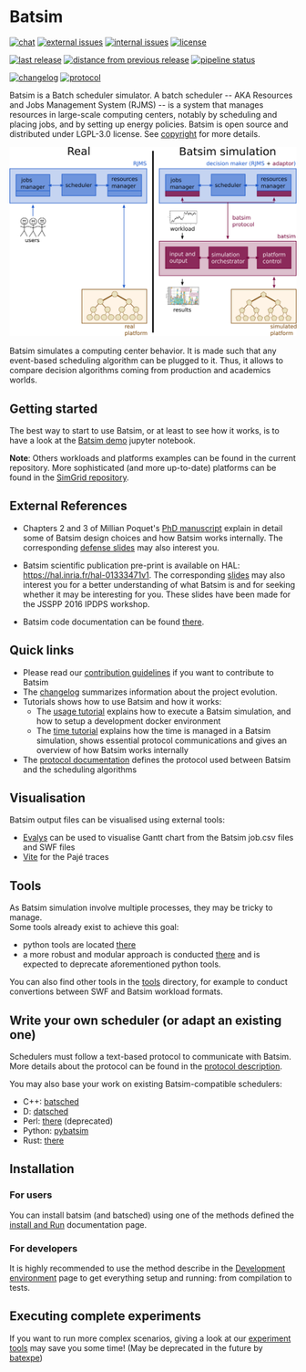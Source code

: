 Batsim
======
[![chat](https://img.shields.io/badge/chat-on%20mattermost-blue.svg)](http://framateam.org/batsim)
[![external issues](https://img.shields.io/badge/external%20issues-github-orange.svg)](https://github.com/oar-team/batsim/issues)
[![internal issues](https://img.shields.io/badge/internal%20issues-inria%20gitlab-orange.svg)](https://gitlab.inria.fr/batsim/batsim/issues)
[![license](https://img.shields.io/badge/license-LGPL%203.0-green.svg)](https://www.gnu.org/licenses/lgpl-3.0.en.html)

[![last release](https://img.shields.io/badge/release-v2.0.0-blue.svg)](https://github.com/oar-team/batsim/releases/tag/v2.0.0)
[![distance from previous release](https://img.shields.io/github/commits-since/oar-team/batsim/v2.0.0.svg)](https://github.com/oar-team/batsim/compare/v2.0.0...HEAD)
[![pipeline status](https://framagit.org/batsim/batsim/badges/master/pipeline.svg)](https://framagit.org/batsim/batsim/pipelines)

[![changelog](https://img.shields.io/badge/doc-changelog-blue.svg)](https://github.com/oar-team/batsim/blob/master/doc/changelog.md)
[![protocol](https://img.shields.io/badge/doc-protocol-blue.svg)](https://github.com/oar-team/batsim/blob/master/doc/proto_description.md)

Batsim is a Batch scheduler simulator.
A batch scheduler -- AKA Resources and Jobs Management System (RJMS) --
is a system that manages resources in large-scale computing centers,
notably by scheduling and placing jobs, and by setting up energy policies.
Batsim is open source and distributed under LGPL-3.0 license.
See [copyright](copyright) for more details.

![Batsim overview figure]

Batsim simulates a computing center behavior.
It is made such that any event-based scheduling algorithm can be plugged to it.
Thus, it allows to compare decision algorithms coming from production and
academics worlds.

Getting started
---------------

The best way to start to use Batsim, or at least to see how it works, is to have
a look at the [Batsim demo](demo/BatsimDemo.ipynb) jupyter notebook.

**Note**: Others workloads and platforms examples can be found in the
current repository. More sophisticated (and more up-to-date) platforms can be
found in the [SimGrid repository](https://github.com/simgrid/simgrid).

External References
-------------------
* Chapters 2 and 3 of Millian Poquet's
  [PhD manuscript](https://mpoquet.github.io/research/phd/manuscript.pdf)
  explain in detail some of Batsim design choices and how Batsim works
  internally. The corresponding
  [defense slides](https://mpoquet.github.io/research/phd/defense_slides.pdf)
  may also interest you.

* Batsim scientific publication pre-print is available on HAL:
  https://hal.inria.fr/hal-01333471v1.
  The corresponding [slides](./publications/Batsim\_JSSPP\_2016.pdf) may
  also interest you for a better understanding of what Batsim is
  and for seeking whether it may be interesting for you.
  These slides have been made for the JSSPP 2016 IPDPS workshop.

* Batsim code documentation can be found
  [there](http://batsim.gforge.inria.fr/batsim/doxygen).

Quick links
-----------
- Please read our [contribution guidelines](CONTRIBUTING.md) if you want to
  contribute to Batsim
- The [changelog](doc/changelog.md) summarizes information about the project
  evolution.
- Tutorials shows how to use Batsim and how it works:
  - The [usage tutorial](doc/tuto_usage.md) explains how to execute a Batsim
    simulation, and how to setup a development docker environment
  - The [time tutorial](doc/tuto_time.md) explains how the time is managed in a
    Batsim simulation, shows essential protocol communications and gives an
    overview of how Batsim works internally
- The [protocol documentation](doc/proto_description.md) defines the protocol
  used between Batsim and the scheduling algorithms

Visualisation
-------------

Batsim output files can be visualised using external tools:

-   [Evalys](http://evalys.readthedocs.io) can be used to visualise Gantt chart from the Batsim job.csv files
    and SWF files
-   [Vite] for the Pajé traces

Tools
-----

As Batsim simulation involve multiple processes, they may be tricky to manage.  
Some tools already exist to achieve this goal:
- python tools are located [there](./tools/experiments)
- a more robust and modular approach is conducted
  [there](https://gitlab.inria.fr/batsim/batexpe) and is expected to deprecate
  aforementioned python tools.

You can also find other tools in the [tools](./tools) directory,
for example to conduct convertions between SWF and Batsim workload formats.

Write your own scheduler (or adapt an existing one)
---------------------------------------------------

Schedulers must follow a text-based protocol to communicate with Batsim.
More details about the protocol can be found in the [protocol description].

You may also base your work on existing Batsim-compatible schedulers:
- C++: [batsched][batsched gitlab]
- D: [datsched][datsched gitlab]
- Perl: [there][perl sched repo] (deprecated)
- Python: [pybatsim][pybatsim gitlab]
- Rust: [there][rust sched repo]

Installation
------------

### For users

You can install batsim (and batsched) using one of the methods defined the
[install and Run](doc/run_batsim.md) documentation page.

### For developers

It is highly recommended to use the method describe in the
[Development environment](doc/dev_batsim.md) page to get everything setup and
running: from compilation to tests.

Executing complete experiments
------------------------------

If you want to run more complex scenarios, giving a look at our
[experiment tools](./tools/experiments) may save you some time! (May be
deprecated in the future by [batexpe](https://gitlab.inria.fr/batsim/batexpe))

[Batsim overview figure]: ./doc/batsim_rjms_overview.png
[./publications/Batsim\_JSSPP\_2016.pdf]: ./publications/Batsim_JSSPP_2016.pdf
[Evalys]: https://github.com/oar-team/evalys
[Vite]: http://vite.gforge.inria.fr/
[protocol description]: ./doc/proto_description.md
[oar3]: https://github.com/oar-team/oar3

[pybatsim gitlab]: https://gitlab.inria.fr/batsim/pybatsim
[batsched gitlab]: https://gitlab.inria.fr/batsim/batsched
[datsched gitlab]: https://gitlab.inria.fr/batsim/datsched
[rust sched repo]: https://gitlab.inria.fr/adfaure/schedulers
[perl sched repo]: https://github.com/fernandodeperto/batch-simulator
[batsim ci]: https://gricad-gitlab.univ-grenoble-alpes.fr/batsim/batsim/pipelines

